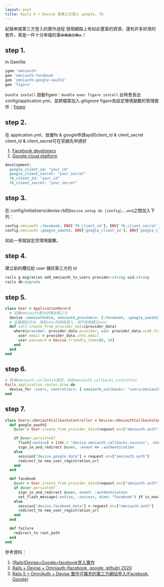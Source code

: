 ```yaml
---
layout: post
title: Rails 6 + Devise 串第三方登入 google, fb
---
```


紀錄串接第三方登入的實作過程
發現網路上有如此豐富的資源，還有許多好用的套件，真是一件十分幸福的事<small><del>非常適合懶人</del></small>！

## step 1.

In Gemfile

```ruby
ygem 'omniauth'
gem 'omniauth-facebook'
gem 'omniauth-google-oauth2'
gem 'figaro'
```
`bundle install`
啟動figaro：`bundle exec figaro install`
此時會長出config/application.yml，並將檔案加入.gitignore
figaro為設定環境變數的管理套件：[figaro](https://github.com/laserlemon/figaro)

## step 2.

在 application.yml，放置fb & google申請api的client_id & client_secret
client_id & client_secret可在官網先申請好
1. [Facebook developers](https://developers.facebook.com)
2. [Google cloud platform](https://cloud.google.com)

```ruby
development:
  google_client_id: "your_id"
  google_client_secret: "your_secret"
  fb_client_id: "your_id"
  fb_client_secret: "your_secret"
```
## step 3.

在 config/initializers/devise.rb的`Devise.setup do |config|`....`end`之間加入下列：

```ruby
config.omniauth :facebook, ENV['fb_client_id'], ENV['fb_client_secret'], scope: "public_profile,email", info_fields: "email,name"
config.omniauth :google_oauth2, ENV['google_client_id'], ENV['google_client_secret'],{access_type: "offline", approval_prompt: ""}
```
如此一來就設定完環境變數。

## step 4.

建立新的欄位給 user 儲存第三方的 id
```ruby
rails g migration add_omniauth_to_users provider:string uid:string
rails db:migrate
```

## step 5.

```ruby
class User < ApplicationRecord
  # 定義omniauth要允許哪些第三方
  devise :omniauthable, omniauth_providers: [:facebook, :google_oauth2]
  # 定義類別方法，找到user的話就登入，找不到就建立user
  def self.create_from_provider_data(provider_data)
    where(provider: provider_data.provider, uid: provider_data.uid).first_or_create do |user|
      user.email = provider_data.info.email
      user.password = Devise.friendly_token[0, 20]
    end
  end
end
```

## step 6.

```ruby
# 新增omniauth_callbalck路徑，去找omniauth_callbacks_controller
Rails.application.routes.draw do
  devise_for :users, controllers: { omniauth_callbacks: "users/omniauth_callbacks" }
end
```

## step 7.

```ruby
class Users::OmniauthCallbacksController < Devise::OmniauthCallbacksController
  def google_oauth2
    @user = User.create_from_provider_data(request.env["omniauth.auth"])

    if @user.persisted?
      flash[:notice] = I18n.t "devise.omniauth_callbacks.success", :kind => "Google"
      sign_in_and_redirect @user, :event => :authentication
    else
      session["devise.google_data"] = request.env["omniauth.auth"]
      redirect_to new_user_registration_url
    end
  end

  def facebook
    @user = User.create_from_provider_data(request.env["omniauth.auth"])
    if @user.persisted?
      sign_in_and_redirect @user, event: :authentication
      set_flash_message(:notice, :success, kind: "Facebook") if is_navigational_format?
    else
      session["devise.facebook_data"] = request.env["omniauth.auth"]
      redirect_to new_user_registration_url
    end
  end

  def failure
    redirect_to root_path
  end
end
```

參考資料：

1. [[Rails]Devise+Google+facebook登入實作](https://medium.com/@cindyliu923/rails-devise-google-fecebook登入實作-ebfb3170b0a8)
2. [Rails + Devise + Omniauth (facebook, google, github) 2020](https://www.youtube.com/watch?v=Dd8dOAL6WYs&t=2236s)
3. [Rails 5 + OmniAuth + Devise 實作可擴充的第三方網站登入(Facebook, Google)](https://blog.niclin.tw/2017/08/26/rails-5---omniauth---devise-實作可擴充的第三方網站登入facebook-google/)